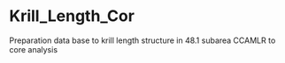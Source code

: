# Krill_Length_Cor
Preparation data base to krill length structure in 48.1 subarea CCAMLR to core analysis
